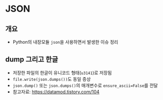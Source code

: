 # JSON

## 개요

* Python의 내장모듈 `json`을 사용하면서 발생한 이슈 정리



## dump 그리고 한글

* 저장한 파일의 한글이 유니코드 형태(`u3141`)로 저장됨
* `file.write(json.dumps())`도 동일 증상
* `json.dump()` 또는 `json.dumps()`의 매개변수로 `ensure_ascii=False`를 전달
* 참고자료: https://datamod.tistory.com/104

